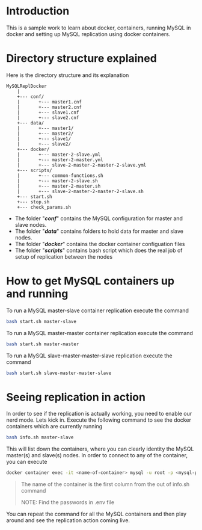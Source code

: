 # Introduction

This is a sample work to learn about docker, containers, running MySQL in docker and setting up MySQL
replication using docker containers.

# Directory structure explained
Here is the directory structure and its explanation

    MySQLReplDocker
        |
        +--- conf/
        |       +--- master1.cnf
        |       +--- master2.cnf
        |       +--- slave1.cnf
        |       +--- slave2.cnf
        +--- data/
        |       +--- master1/
        |       +--- master2/
        |       +--- slave1/
        |       +--- slave2/
        +--- docker/
        |       +--- master-2-slave.yml
        |       +--- master-2-master.yml
        |       +--- slave-2-master-2-master-2-slave.yml
        +--- scripts/
        |       +--- common-functions.sh
        |       +--- master-2-slave.sh
        |       +--- master-2-master.sh
        |       +--- slave-2-master-2-master-2-slave.sh
        +--- start.sh
        +--- stop.sh
        +--- check_params.sh


* The folder "___conf___" contains the MySQL configuration for master and slave nodes.
* The folder "___data___" contains folders to hold data for master and slave nodes.
* The folder "___docker___" contains the docker container configuation files
* The folder "___scripts___" contains bash script which does the real job of setup of replication between the nodes

# How to get MySQL containers up and running
To run a MySQL master-slave container replication execute the command
```sh
bash start.sh master-slave
```
To run a MySQL master-master container replication execute the command
```sh
bash start.sh master-master
```
To run a MySQL slave-master-master-slave replication execute the command
```sh
bash start.sh slave-master-master-slave
```

# Seeing replication in action
In order to see if the replication is actually working, you need to enable our nerd mode. Lets kick in. Execute the following command to see the docker containers which are currently running
```sh
bash info.sh master-slave
```
This will list down the containers, where you can clearly identity the MySQL master(s) and slave(s) nodes. In order to connect to any of the container, you can execute
```sh
docker container exec -it <name-of-container> mysql -u root -p <mysql-password>
```
> The name of the container is the first column from the out of info.sh command
>
> NOTE: Find the passwords in .env file

You can repeat the command for all the MySQL containers and then play around and see the replication action coming live.
